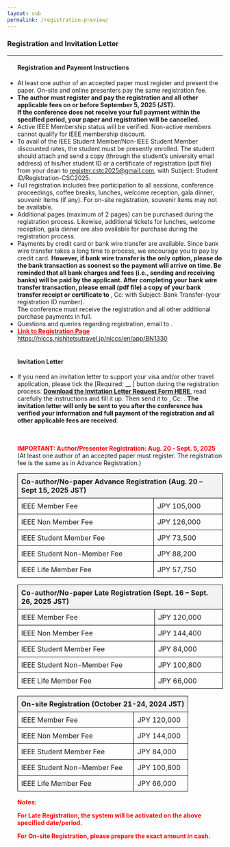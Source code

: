 ```yaml
---
layout: sub
permalink: /registration-preview/
---
```



<style>
        table {
            width: 100%;
            border-collapse: collapse;
        }
        th, td {
            border: 1px solid black;
            padding: 8px;
            text-align: left;
        }
        th {
            background-color: #f2f2f2;
        }
        .important {
            color: red;
            font-weight: bold;
        }
        .highlight {
            background-color: yellow;
        }
    </style>

<h3>Registration and Invitation Letter</h3>
<hr/>
<ul>
<h4>Registration and Payment Instructions</h4>
<li> At least one author of an accepted paper must register and present the paper. On-site and online presenters pay the same registration fee.</li>
<li> <b>The author must register and pay the registration and all other applicable fees on or before September 5, 2025 (JST). <br>If the conference does not receive your full payment within the specified period, your paper and registration will be cancelled.</b> </li>
<li> Active IEEE Membership status will be verified. Non-active members cannot qualify for IEEE membership discount. </li>
<li> To avail of the IEEE Student Member/Non-IEEE Student Member discounted rates, the student must be presently enrolled. The student should attach and send a copy (through the student’s university email address) of his/her student ID or a certificate of registration (pdf file) from your dean to <a href="mailto:register.cstc2025@gmail.com"><u>register.cstc2025@gmail.com</u></a>, with Subject: Student ID/Registration-CSC2025. </li>
<li> Full registration includes free participation to all sessions, conference proceedings, coffee breaks, lunches, welcome reception, gala dinner, souvenir items (if any). For on-site registration, souvenir items may not be available. </li>
<li> Additional pages (maximum of 2 pages) can be purchased during the registration process. Likewise, additional tickets for lunches, welcome reception, gala dinner are also available for purchase during the registration process.</li>
<li> Payments by credit card or bank wire transfer are available. Since bank wire transfer takes a long time to process, we encourage you to pay by credit card. <b>However, if bank wire transfer is the only option, please do the bank transaction as soonest so the payment will arrive on time. Be reminded that all bank charges and fees (i.e., sending and receiving banks) will be paid by the applicant. After completing your bank wire transfer transaction, please email (pdf file) a copy of your bank transfer receipt or certificate to </b> <a href="mailto:???"><u><???></u></a>, Cc: <a href="mailto:register.cstc2025@gmail.com"><u><register.cstc2025@gmail.com></u></a> with Subject: Bank Transfer-(your registration ID number). <br>The conference must receive the registration and all other additional purchase payments in full. </li>
<li> Questions and queries regarding registration, email to <a href="mailto:register.cstc2025@gmail.com"><u><register.cstc2025@gmail.com></u></a>. 
</li>
<li><a href="https://niccs.nishitetsutravel.jp/niccs/en/app/BN1330" target=_new> <span class="important">Link to Registration Page</span> <u>https://niccs.nishitetsutravel.jp/niccs/en/app/BN1330</u></a></li>
<br>
<h4>Invitation Letter</h4>
<li>If you need an invitation letter to support your visa and/or other travel application, please tick the [Required: __ ] button during the registration process. <a href="/2025/assets/files/REQUEST-FORM-Invitation Letter-CyberScienceCongress_2025.docx" download> <u><b>Download the Invitation Letter Request Form HERE</b></u></a>, read carefully the instructions and fill it up. Then send it to <a href="mailto:loc.cstc2025@gmail.com"><u><loc.cstc2025@gmail.com></u></a>, Cc: <a href="mailto:register.cstc2025@gmail.com"><u><register.cstc2025@gmail.com></u></a>. <b>The invitation letter will only be sent to you after the conference has verified your information and full payment of the registration and all other applicable fees are received</b>.</li>

<br>
<br>
 <p><span class="important">IMPORTANT: Author/Presenter Registration: Aug. 20 - Sept. 5, 2025</span> (At least one author of an accepted paper must register. The registration fee is the same as in Advance Registration.) <br>
    <table>
        <tr>
            <th colspan="2">Co-author/No-paper Advance Registration (Aug. 20 – Sept 15, 2025 JST)</th>
        </tr>
        <tr>
            <td>IEEE Member Fee</td>
            <td>JPY 105,000</td>
        </tr>
        <tr>
            <td>IEEE Non Member Fee</td>
            <td>JPY 126,000</td>
        </tr>
        <tr>
            <td>IEEE Student Member Fee</td>
            <td>JPY 73,500</td>
        </tr>
        <tr>
            <td>IEEE Student Non-Member Fee</td>
            <td>JPY 88,200</td>
        </tr>
        <tr>
            <td>IEEE Life Member Fee</td>
            <td>JPY 57,750</td>
        </tr>
    </table>
<table>
        <tr>
            <th colspan="2">Co-author/No-paper Late Registration (Sept. 16 – Sept. 26, 2025 JST)</th>
        </tr>
        <tr>
            <td>IEEE Member Fee</td>
            <td>JPY 120,000</td>
        </tr>
        <tr>
            <td>IEEE Non Member Fee</td>
            <td>JPY 144,400</td>
        </tr>
        <tr>
            <td>IEEE Student Member Fee</td>
            <td>JPY 84,000</td>
        </tr>
        <tr>
            <td>IEEE Student Non-Member Fee</td>
            <td>JPY 100,800</td>
        </tr>
        <tr>
            <td>IEEE Life Member Fee</td>
            <td>JPY 66,000</td>
        </tr>
    </table>
<table>
        <tr>
            <th colspan="2">On-site Registration (October 21-24, 2024 JST)</th>
        </tr>
        <tr>
            <td>IEEE Member Fee</td>
            <td>JPY 120,000</td>
        </tr>
        <tr>
            <td>IEEE Non Member Fee</td>
            <td>JPY 144,000</td>
        </tr>
        <tr>
            <td>IEEE Student Member Fee</td>
            <td>JPY 84,000</td>
        </tr>
        <tr>
            <td>IEEE Student Non-Member Fee</td>
            <td>JPY 100,800</td>
        </tr>
        <tr>
            <td>IEEE Life Member Fee</td>
            <td>JPY 66,000</td>
        </tr>
    </table>
<p class="important">Notes:</p>
<p class="important">For Late Registration, the system will be activated on the above specified date/period.</p>
<p class="important">For On-site Registration, please prepare the exact amount in cash.</p>

